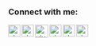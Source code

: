 [twitter]: https://www.twitter.com/xivaphro
[reddit]: https://www.reddit.com/user/xivaphro
[instagram]: https://www.instagram.com/xivapros
[facebook]: https://www.facebook.com/xivapros
[gmail]: mailto:d.abdelkarim1404@gmail.com
[paypal]: https://www.paypal.com/cgi-bin/webscr?cmd=_s-xclick&hosted_button_id=U3VK2SSVQWAPN

### Connect with me:

[<img align="left" alt="xivaphro | Twitter" width="24px" src="https://image.flaticon.com/icons/svg/733/733579.svg" />][twitter]
[<img align="left" alt="xivaphro | Instagram" width="24px" src="https://www.flaticon.com/svg/static/icons/svg/1384/1384063.svg" />][instagram]
[<img align="left" alt="xivaphro | Instagram" width="26px" src="https://img.icons8.com/cute-clipart/64/000000/facebook-new.png" />][facebook]
[<img align="left" alt="xivaphro | Reddit" width="24px" src="https://www.flaticon.com/svg/static/icons/svg/2111/2111589.svg" />][reddit]
[<img align="left" alt="xivaphro | Gmail" width="24px" src="https://www.flaticon.com/svg/static/icons/svg/732/732200.svg" />][gmail]
[<img align="left" alt="xivaphro | Paypal" width="24px" src="https://www.flaticon.com/svg/static/icons/svg/888/888871.svg" />][paypal]
